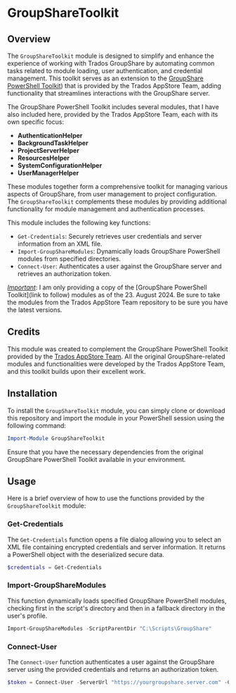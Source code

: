 # GroupShareToolkit

## Overview

The `GroupShareToolkit` module is designed to simplify and enhance the experience of working with Trados GroupShare by automating common tasks related to module loading, user authentication, and credential management. This toolkit serves as an extension to the [GroupShare PowerShell Toolkit](https://github.com/RWS/groupshare-api-powershell-toolkit)) that is provided by the Trados AppStore Team, adding functionality that streamlines interactions with the GroupShare server.

The GroupShare PowerShell Toolkit includes several modules, that I have also included here, provided by the Trados AppStore Team, each with its own specific focus:

- **AuthenticationHelper**
- **BackgroundTaskHelper**
- **ProjectServerHelper**
- **ResourcesHelper**
- **SystemConfigurationHelper**
- **UserManagerHelper**

These modules together form a comprehensive toolkit for managing various aspects of GroupShare, from user management to project configuration. The `GroupShareToolkit` complements these modules by providing additional functionality for module management and authentication processes.

This module includes the following key functions:

- `Get-Credentials`: Securely retrieves user credentials and server information from an XML file.
- `Import-GroupShareModules`: Dynamically loads GroupShare PowerShell modules from specified directories.
- `Connect-User`: Authenticates a user against the GroupShare server and retrieves an authorization token.

*<u>Important</u>*: I am only providing a copy of the [GroupShare PowerShell Toolkit](link to follow) modules as of the 23. August 2024.  Be sure to take the modules from the Trados AppStore Team repository to be sure you have the latest versions.

## Credits

This module was created to complement the GroupShare PowerShell Toolkit provided by the [Trados AppStore Team](#link-to-their-repository). All the original GroupShare-related modules and functionalities were developed by the Trados AppStore Team, and this toolkit builds upon their excellent work.

## Installation

To install the `GroupShareToolkit` module, you can simply clone or download this repository and import the module in your PowerShell session using the following command:

```powershell
Import-Module GroupShareToolkit
```

Ensure that you have the necessary dependencies from the original GroupShare PowerShell Toolkit available in your environment.

## Usage

Here is a brief overview of how to use the functions provided by the `GroupShareToolkit` module:

### Get-Credentials

The `Get-Credentials` function opens a file dialog allowing you to select an XML file containing encrypted credentials and server information. It returns a PowerShell object with the deserialized secure data.

```powershell
$credentials = Get-Credentials
```

### Import-GroupShareModules

This function dynamically loads specified GroupShare PowerShell modules, checking first in the script's directory and then in a fallback directory in the user's profile.

```powershell
Import-GroupShareModules -ScriptParentDir "C:\Scripts\GroupShare"
```

### Connect-User

The `Connect-User` function authenticates a user against the GroupShare server using the provided credentials and returns an authorization token.

```powershell
$token = Connect-User -ServerUrl "https://yourgroupshare.server.com" -Credential (Get-Credential)
```
